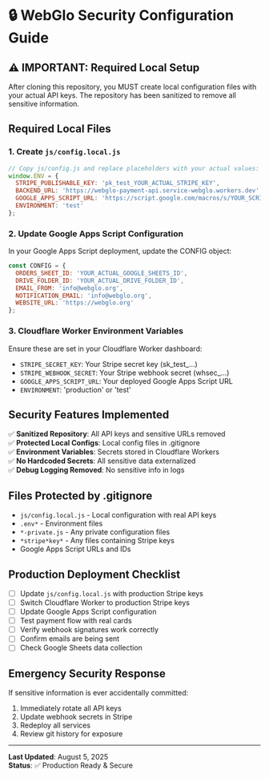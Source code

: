 # 🔒 WebGlo Security Configuration Guide

## ⚠️ IMPORTANT: Required Local Setup

After cloning this repository, you MUST create local configuration files with your actual API keys. The repository has been sanitized to remove all sensitive information.

## Required Local Files

### 1. Create `js/config.local.js`
```javascript
// Copy js/config.js and replace placeholders with your actual values:
window.ENV = {
  STRIPE_PUBLISHABLE_KEY: 'pk_test_YOUR_ACTUAL_STRIPE_KEY',
  BACKEND_URL: 'https://webglo-payment-api.service-webglo.workers.dev',
  GOOGLE_APPS_SCRIPT_URL: 'https://script.google.com/macros/s/YOUR_SCRIPT_ID/exec',
  ENVIRONMENT: 'test'
};
```

### 2. Update Google Apps Script Configuration
In your Google Apps Script deployment, update the CONFIG object:
```javascript
const CONFIG = {
  ORDERS_SHEET_ID: 'YOUR_ACTUAL_GOOGLE_SHEETS_ID',
  DRIVE_FOLDER_ID: 'YOUR_ACTUAL_DRIVE_FOLDER_ID',
  EMAIL_FROM: 'info@webglo.org',
  NOTIFICATION_EMAIL: 'info@webglo.org',
  WEBSITE_URL: 'https://webglo.org'
};
```

### 3. Cloudflare Worker Environment Variables
Ensure these are set in your Cloudflare Worker dashboard:
- `STRIPE_SECRET_KEY`: Your Stripe secret key (sk_test_...)
- `STRIPE_WEBHOOK_SECRET`: Your Stripe webhook secret (whsec_...)
- `GOOGLE_APPS_SCRIPT_URL`: Your deployed Google Apps Script URL
- `ENVIRONMENT`: 'production' or 'test'

## Security Features Implemented

✅ **Sanitized Repository**: All API keys and sensitive URLs removed  
✅ **Protected Local Configs**: Local config files in .gitignore  
✅ **Environment Variables**: Secrets stored in Cloudflare Workers  
✅ **No Hardcoded Secrets**: All sensitive data externalized  
✅ **Debug Logging Removed**: No sensitive info in logs  

## Files Protected by .gitignore

- `js/config.local.js` - Local configuration with real API keys
- `.env*` - Environment files
- `*-private.js` - Any private configuration files
- `*stripe*key*` - Any files containing Stripe keys
- Google Apps Script URLs and IDs

## Production Deployment Checklist

- [ ] Update `js/config.local.js` with production Stripe keys
- [ ] Switch Cloudflare Worker to production Stripe keys
- [ ] Update Google Apps Script configuration
- [ ] Test payment flow with real cards
- [ ] Verify webhook signatures work correctly
- [ ] Confirm emails are being sent
- [ ] Check Google Sheets data collection

## Emergency Security Response

If sensitive information is ever accidentally committed:
1. Immediately rotate all API keys
2. Update webhook secrets in Stripe
3. Redeploy all services
4. Review git history for exposure

---
**Last Updated**: August 5, 2025  
**Status**: ✅ Production Ready & Secure
